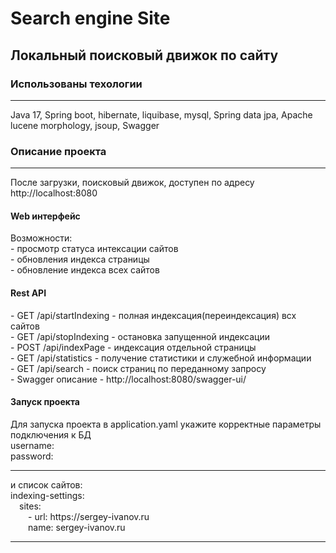 # Search engine Site
<h2>Локальный поисковый движок по сайту </h2>
<h3>Использованы техологии</h3>
<hr/>
Java 17, Spring boot, hibernate, liquibase, mysql, Spring data jpa, Apache lucene morphology, jsoup, Swagger

<h3>Описание проекта</h3>
<hr/>
После загрузки, поисковый движок, доступен по адресу http://localhost:8080
<h4>Web интерфейс</h4>
Возможности:<br>
- просмотр статуса интексации сайтов<br>
- обновления индекса страницы<br>
- обновление индекса всех сайтов<br>
<h4>Rest API</h4>
- GET /api/startIndexing - полная индексация(переиндексация) всх сайтов<br>
- GET /api/stopIndexing - остановка запущенной индексации<br>
- POST /api/indexPage - индексация отдельной страницы<br>
- GET /api/statistics -  получение статистики и служебной информации<br>
- GET /api/search - поиск страниц по переданному запросу<br>
- Swagger описание -  http://localhost:8080/swagger-ui/
<h4>Запуск проекта</h4>
Для запуска проекта в application.yaml укажите корректные параметры подключения к БД <br>
username:<br>
password:<br>
<hr/>
и список сайтов:<br>
indexing-settings:<br>
&emsp;sites:<br>
&emsp;&emsp;- url: https://sergey-ivanov.ru<br>
&emsp;&emsp;name: sergey-ivanov.ru<br>
<hr/>

